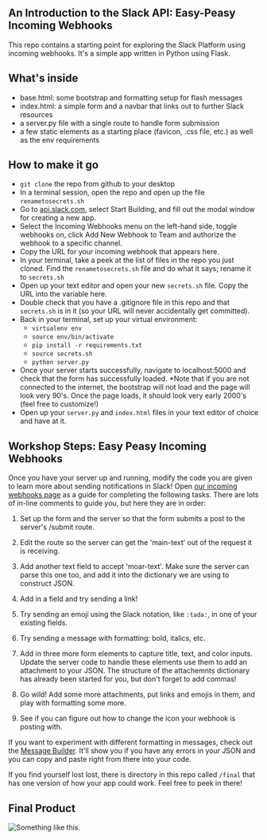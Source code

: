 ## An Introduction to the Slack API: Easy-Peasy Incoming Webhooks

This repo contains a starting point for exploring the Slack Platform using incoming webhooks.
It's a simple app written in Python using Flask.

## What's inside
- base.html:  some bootstrap and formatting setup for flash messages
- index.html: a simple form and a navbar that links out to further Slack resources
- a server.py file with a single route to handle form submission
- a few static elements as a starting place (favicon, .css file, etc.) as well as the env requirements


## How to make it go
- `git clone` the repo from github to your desktop
- In a terminal session, open the repo and open up the file `renametosecrets.sh`
- Go to [api.slack.com](api.slack.com), select Start Building, and fill out the modal window for creating a new app.
- Select the Incoming Webhooks menu on the left-hand side, toggle webhooks on, click Add New Webhook to Team and authorize the webhook to a specific channel.
- Copy the URL for your incoming webhook that appears here.
- In your terminal, take a peek at the list of files in the repo you just cloned.  Find the `renametosecrets.sh` file and do what it says; rename it to `secrets.sh`
- Open up your text editor and open your new `secrets.sh` file. Copy the URL into the variable here.
- Double check that you have a .gitignore file in this repo and that `secrets.sh` is in it (so your URL will never accidentally get committed).
- Back in your terminal, set up your virtual environment:
 	- `virtualenv env`
	- `source env/bin/activate`
	- `pip install -r requirements.txt`
	- `source secrets.sh`
	- `python server.py`
- Once your server starts successfully, navigate to localhost:5000 and check that the form has successfully loaded.
	*Note that if you are not connected to the internet, the bootstrap will not load and the page will look very 90's. Once the page loads, it should look very early 2000's (feel free to customize!)
- Open up your `server.py` and `index.html` files in your text editor of choice and have at it.


## Workshop Steps: Easy Peasy Incoming Webhooks

Once you have your server up and running, modify the code you are given to learn more about sending notifications in Slack! Open [our incoming webhooks page](https://api.slack.com/incoming-webhooks) as a guide for completing the following tasks.  There are lots of in-line comments to guide you, but here they are in order:

1. Set up the form and the server so that the form submits a post to the server's /submit route.

2.  Edit the route so the server can get the 'main-text' out of the request it is receiving.

3. Add another text field to accept 'moar-text'.  Make sure the server can parse this one too, and add it into the dictionary we are using to construct JSON.

4. Add in a field and try sending a link!

5. Try sending an emoji using the Slack notation, like `:tada:`, in one of your existing fields.

6. Try sending a message with formatting: bold, italics, etc.

7. Add in three more form elements to capture title, text, and color inputs.  Update the server code to handle these elements use them to add an attachment to your JSON.  The structure of the attachemnts dictionary has already been started for you, but don't forget to add commas!

8. Go wild! Add some more attachments, put links and emojis in them, and play with formatting some more.

9. See if you can figure out how to change the icon your webhook is posting with.

If you want to experiment with different formatting in messages, check out the [Message Builder](https://api.slack.com/docs/messages/builder). It'll show you if you have any errors in your JSON and you can copy and paste right from there into your code.

If you find yourself lost lost, there is directory in this repo called `/final` that has one version of how your app could work.  Feel free to peek in there!

## Final Product
![Something like this.](/templates/static/final_example.png)
